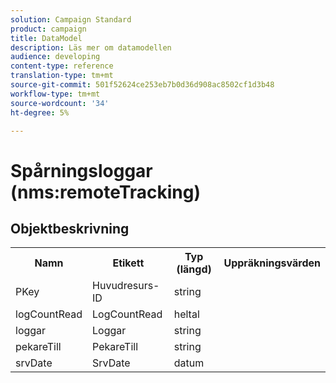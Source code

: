 ```yaml
---
solution: Campaign Standard
product: campaign
title: DataModel
description: Läs mer om datamodellen
audience: developing
content-type: reference
translation-type: tm+mt
source-git-commit: 501f52624ce253eb7b0d36d908ac8502cf1d3b48
workflow-type: tm+mt
source-wordcount: '34'
ht-degree: 5%

---
```



# Spårningsloggar (nms:remoteTracking)

## Objektbeskrivning

<table>
               <tr>
                  <th>Namn</th>
                  <th>Etikett</th>
                  <th>Typ (längd)</th>
                  <th>Uppräkningsvärden</th>
               </tr>
               <tr>
                  <td>PKey</td>
                  <td>Huvudresurs-ID</td>
                  <td>string </td>
                  <td> </td>
               </tr>
               <tr>
                  <td>logCountRead</td>
                  <td>LogCountRead</td>
                  <td>heltal </td>
                  <td> </td>
               </tr>
               <tr>
                  <td>loggar</td>
                  <td>Loggar</td>
                  <td>string </td>
                  <td> </td>
               </tr>
               <tr>
                  <td>pekareTill</td>
                  <td>PekareTill</td>
                  <td>string </td>
                  <td> </td>
               </tr>
               <tr>
                  <td>srvDate</td>
                  <td>SrvDate</td>
                  <td>datum </td>
                  <td> </td>
               </tr>
            </table>